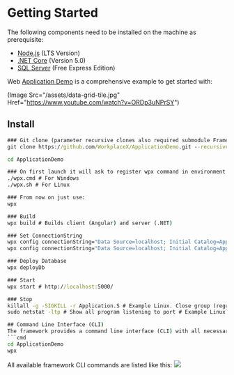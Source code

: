 # Getting Started <i class="fas fa-window-maximize"></i>
The following components need to be installed on the machine as prerequisite:
* [Node.js](https://nodejs.org/en/) (LTS Version)
* [.NET Core](https://dotnet.microsoft.com/download) (Version 5.0)
* [SQL Server](https://www.microsoft.com/en-us/sql-server/sql-server-downloads) (Free Express Edition)

Web [Application Demo](https://github.com/WorkplaceX/ApplicationDemo) is a comprehensive example to get started with:

(Image Src="/assets/data-grid-tile.jpg" Href="https://www.youtube.com/watch?v=ORDp3uNPrSY")

## Install
```cmd
### Git clone (parameter recursive clones also required submodule Framework):
git clone https://github.com/WorkplaceX/ApplicationDemo.git --recursive

cd ApplicationDemo

### On first launch it will ask to register wpx command in environment path:
./wpx.cmd # For Windows
./wpx.sh # For Linux

### From now on just use:
wpx

### Build
wpx build # Builds client (Angular) and server (.NET)

### Set ConnectionString
wpx config connectionString="Data Source=localhost; Initial Catalog=ApplicationDemo; Integrated Security=True;" # Example Windows
wpx config connectionString="Data Source=localhost; Initial Catalog=ApplicationDemo; User Id=SA; Password=MyPassword;" # Example Linux

### Deploy Database
wpx deployDb

### Start
wpx start # http://localhost:5000/

### Stop
killall -g -SIGKILL -r Application.S # Example Linux. Close group (regular expression for Application.Server)
sudo netstat -ltp # Show all program listening to port # Example Linux```

## Command Line Interface (CLI)
The framework provides a command line interface (CLI) with all necessary functions like build, deploy and so on. In the root folder type cli.
```cmd
cd ApplicationDemo
wpx
```
All available framework CLI commands are listed like this:
![](/assets/cli.png)